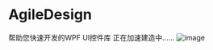 # AgileDesign
帮助您快速开发的WPF UI控件库
正在加速建造中......
![image](https://user-images.githubusercontent.com/56998197/125063210-c8705300-e0e1-11eb-8da0-bfdb91b7e98b.png)

